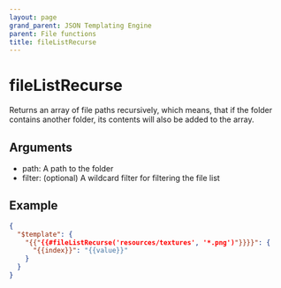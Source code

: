 ```yaml
---
layout: page
grand_parent: JSON Templating Engine
parent: File functions
title: fileListRecurse
---
```


# fileListRecurse

Returns an array of file paths recursively, which means, that if the folder contains another folder, its contents will also be added to the array.

## Arguments

 - path: A path to the folder
 - filter: (optional) A wildcard filter for filtering the file list

## Example

```json
{
  "$template": {
    "{{"{{#fileListRecurse('resources/textures', '*.png')"}}}}": {
      "{{index}}": "{{value}}"
    }
  }
}
```
